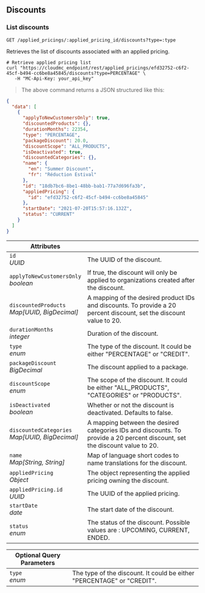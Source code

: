 ## Discounts

<!-------------------- LIST DISCOUNTS -------------------->
### List discounts

`GET /applied_pricings/:applied_pricing_id/discounts?type=:type`

Retrieves the list of discounts associated with an applied pricing.

```shell
# Retrieve applied pricing list
curl "https://cloudmc_endpoint/rest/applied_pricings/efd32752-c6f2-45cf-b494-cc6be8a45845/discounts?type=PERCENTAGE" \
   -H "MC-Api-Key: your_api_key"
```
> The above command returns a JSON structured like this:

```json
{
  "data": [
    {
      "applyToNewCustomersOnly": true,
      "discountedProducts": {},
      "durationMonths": 22354,
      "type": "PERCENTAGE",
      "packageDiscount": 20.0,
      "discountScope": "ALL_PRODUCTS",
      "isDeactivated": true,
      "discountedCategories": {},
      "name": {
        "en": "Summer Discount",
        "fr": "Réduction Estival"
      },
      "id": "18db7bc6-8be1-48bb-bab1-77a7d696fa3b",
      "appliedPricing": {
        "id": "efd32752-c6f2-45cf-b494-cc6be8a45845"
      },
      "startDate": "2021-07-20T15:57:16.132Z",
      "status": "CURRENT"
    }
  ]
}
```

Attributes | &nbsp;
---- | -----------
`id`<br/>*UUID* | The UUID of the discount.
`applyToNewCustomersOnly`<br/>*boolean* | If true, the discount will only be applied to organizations created after the discount.
`discountedProducts`<br/>*Map[UUID, BigDecimal]* | A mapping of the desired product IDs and discounts. To provide a 20 percent discount, set the discount value to 20.
`durationMonths`<br/>*integer* | Duration of the discount.
`type`<br/>*enum* | The type of the discount. It could be either "PERCENTAGE" or "CREDIT".
`packageDiscount`<br/>*BigDecimal* | The discount applied to a package.
`discountScope`<br/>*enum* | The scope of the discount. It could be either "ALL_PRODUCTS", "CATEGORIES" or "PRODUCTS".
`isDeactivated`<br/>*boolean* | Whether or not the discount is deactivated. Defaults to false.
`discountedCategories`<br/>*Map[UUID, BigDecimal]* | A mapping between the desired categories IDs and discounts. To provide a 20 percent discount, set the discount value to 20.
`name`<br/>*Map[String, String]* | Map of language short codes to name translations for the discount.
`appliedPricing`<br/>*Object* | The object representing the applied pricing owning the discount.
`appliedPricing.id`<br/>*UUID* | The UUID of the applied pricing.
`startDate`<br/>*date* | The start date of the discount.
`status`<br/>*enum* | The status of the discount. Possible values are : UPCOMING, CURRENT, ENDED.

Optional Query Parameters | &nbsp;
---------- | -----------
`type`<br/>*enum* | The type of the discount. It could be either "PERCENTAGE" or "CREDIT".